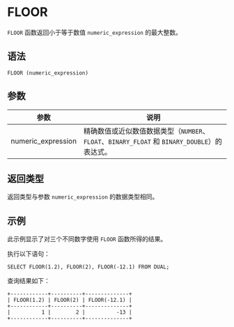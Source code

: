 FLOOR 
==========================



`FLOOR` 函数返回小于等于数值 `numeric_expression` 的最大整数。

语法 
--------------

    FLOOR (numeric_expression)



参数 
--------------



|         参数         |                                  说明                                   |
|--------------------|-----------------------------------------------------------------------|
| numeric_expression | 精确数值或近似数值数据类型（`NUMBER`、`FLOAT`、`BINARY_FLOAT` 和 `BINARY_DOUBLE`）的表达式。 |



返回类型 
----------------

返回类型与参数 `numeric_expression` 的数据类型相同。

示例 
--------------

此示例显示了对三个不同数字使用 `FLOOR` 函数所得的结果。

执行以下语句：

    SELECT FLOOR(1.2), FLOOR(2), FLOOR(-12.1) FROM DUAL;



查询结果如下：

    +------------+----------+--------------+
    | FLOOR(1.2) | FLOOR(2) | FLOOR(-12.1) |
    +------------+----------+--------------+
    |          1 |        2 |          -13 |
    +------------+----------+--------------+



